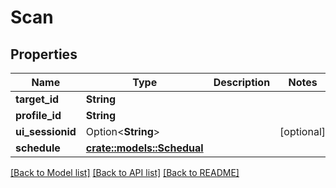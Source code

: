 # Scan

## Properties

Name | Type | Description | Notes
------------ | ------------- | ------------- | -------------
**target_id** | **String** |  | 
**profile_id** | **String** |  | 
**ui_sessionid** | Option<**String**> |  | [optional]
**schedule** | [**crate::models::Schedual**](Schedual.md) |  | 

[[Back to Model list]](../README.md#documentation-for-models) [[Back to API list]](../README.md#documentation-for-api-endpoints) [[Back to README]](../README.md)


